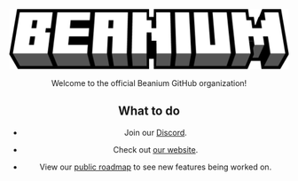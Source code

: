 <center>
<img src="https://github.com/BeaniumMC/.github/blob/main/profile/logo.png" alt="Beanium logo">

Welcome to the official Beanium GitHub organization!  

## What to do

- Join our [Discord](https://discord.beanium.net).

- Check out [our website](https://beanium.net). 

- View our [public roadmap](https://github.com/BeaniumMC/roadmap) to see new features being worked on.

</center>

